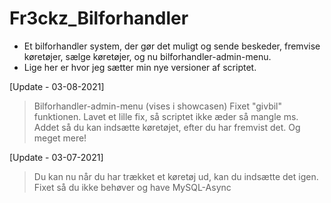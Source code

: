 # Fr3ckz_Bilforhandler

- Et bilforhandler system, der gør det muligt og sende beskeder, fremvise køretøjer, sælge køretøjer, og nu bilforhandler-admin-menu.
- Lige her er hvor jeg sætter min nye versioner af scriptet.

[Update - 03-08-2021]
> Bilforhandler-admin-menu (vises i showcasen)
> Fixet "givbil" funktionen.
> Lavet et lille fix, så scriptet ikke æder så mangle ms.
> Addet så du kan indsætte køretøjet, efter du har fremvist det.
> Og meget mere!

[Update - 03-07-2021]
> Du kan nu når du har trækket et køretøj ud, kan du indsætte det igen.
> Fixet så du ikke behøver og have MySQL-Async
